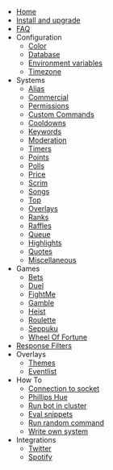 * [Home](/_archive/10.7.x/)
* [Install and upgrade](/_archive/10.7.x/install-and-upgrade.md)
* [FAQ](/_archive/10.7.x/faq.md)
* Configuration
  * [Color](/_archive/10.7.x/configuration/color.md)
  * [Database](/_archive/10.7.x/configuration/database.md)
  * [Environment variables](/_archive/10.7.x/configuration/env.md)
  * [Timezone](/_archive/10.7.x/configuration/timezone.md)
* Systems
  * [Alias](/_archive/10.7.x/commands/alias.md)
  * [Commercial](/_archive/10.7.x/commands/commercial.md)
  * [Permissions](/_archive/10.7.x/commands/permissions.md)
  * [Custom Commands](/_archive/10.7.x/commands/custom-commands.md)
  * [Cooldowns](/_archive/10.7.x/commands/cooldowns.md)
  * [Keywords](/_archive/10.7.x/commands/keywords.md)
  * [Moderation](/_archive/10.7.x/commands/moderation.md)
  * [Timers](/_archive/10.7.x/commands/timers.md)
  * [Points](/_archive/10.7.x/commands/points.md)
  * [Polls](/_archive/10.7.x/commands/polls.md)
  * [Price](/_archive/10.7.x/commands/price.md)
  * [Scrim](/_archive/10.7.x/commands/scrim.md)
  * [Songs](/_archive/10.7.x/commands/songs.md)
  * [Top](/_archive/10.7.x/commands/top.md)
  * [Overlays](/_archive/10.7.x/commands/overlays.md)
  * [Ranks](/_archive/10.7.x/commands/ranks.md)
  * [Raffles](/_archive/10.7.x/commands/raffles.md)
  * [Queue](/_archive/10.7.x/commands/queue.md)
  * [Highlights](/_archive/10.7.x/commands/highlights.md)
  * [Quotes](/_archive/10.7.x/commands/quotes.md)
  * [Miscellaneous](/_archive/10.7.x/commands/miscellaneous.md)
* Games
  * [Bets](/_archive/10.7.x/games/bets.md)
  * [Duel](/_archive/10.7.x/games/duel.md)
  * [FightMe](/_archive/10.7.x/games/fightme.md)
  * [Gamble](/_archive/10.7.x/games/gamble.md)
  * [Heist](/_archive/10.7.x/games/heist.md)
  * [Roulette](/_archive/10.7.x/games/roulette.md)
  * [Seppuku](/_archive/10.7.x/games/seppuku.md)
  * [Wheel Of Fortune](/_archive/10.7.x/games/wheelOfFortune.md)
* [Response Filters](/_archive/10.7.x/filters/all.md)
* Overlays
  * [Themes](/_archive/10.7.x/overlays/themes.md)
  * [Eventlist](/_archive/10.7.x/overlays/eventlist.md)
* How To
  * [Connection to socket](/_archive/10.7.x/howto/connection-to-socket.md)
  * [Phillips Hue](/_archive/10.7.x/howto/phillipshue.md)
  * [Run bot in cluster](/_archive/10.7.x/howto/run-bot-in-cluster.md)
  * [Eval snippets](/_archive/10.7.x/howto/eval.md)
  * [Run random command](/_archive/10.7.x/howto/run-random-command.md)
  * [Write own system](/_archive/10.7.x/howto/write-own-system.md)
* Integrations
  * [Twitter](/_archive/10.7.x/integrations/twitter.md)
  * [Spotify](/_archive/10.7.x/integrations/spotify.md)